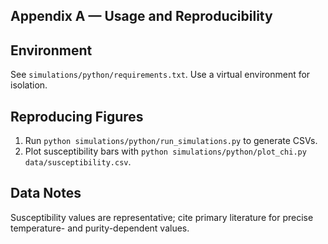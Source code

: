 Appendix A — Usage and Reproducibility
--------------------------------------

Environment
-----------
See `simulations/python/requirements.txt`. Use a virtual environment for isolation.

Reproducing Figures
-------------------
1. Run `python simulations/python/run_simulations.py` to generate CSVs.
2. Plot susceptibility bars with `python simulations/python/plot_chi.py data/susceptibility.csv`.

Data Notes
----------
Susceptibility values are representative; cite primary literature for precise temperature- and purity-dependent values.
